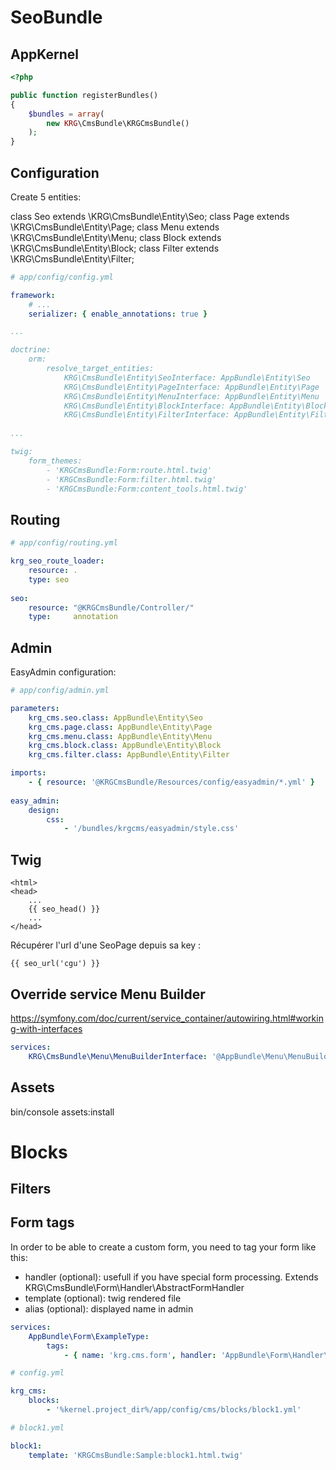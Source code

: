 # SeoBundle

AppKernel
---------

```php
<?php

public function registerBundles()
{
    $bundles = array(
        new KRG\CmsBundle\KRGCmsBundle()
    );
}
```


Configuration
-------------

Create 5 entities:

class Seo extends \KRG\CmsBundle\Entity\Seo;
class Page extends \KRG\CmsBundle\Entity\Page;
class Menu extends \KRG\CmsBundle\Entity\Menu;
class Block extends \KRG\CmsBundle\Entity\Block;
class Filter extends \KRG\CmsBundle\Entity\Filter;


```yaml
# app/config/config.yml

framework:
    # ...
    serializer: { enable_annotations: true }

...

doctrine:
    orm:
        resolve_target_entities:
            KRG\CmsBundle\Entity\SeoInterface: AppBundle\Entity\Seo
            KRG\CmsBundle\Entity\PageInterface: AppBundle\Entity\Page
            KRG\CmsBundle\Entity\MenuInterface: AppBundle\Entity\Menu
            KRG\CmsBundle\Entity\BlockInterface: AppBundle\Entity\Block
            KRG\CmsBundle\Entity\FilterInterface: AppBundle\Entity\Filter
            
...

twig:
    form_themes:
        - 'KRGCmsBundle:Form:route.html.twig'
        - 'KRGCmsBundle:Form:filter.html.twig'
        - 'KRGCmsBundle:Form:content_tools.html.twig'
```

Routing
-------

```yaml
# app/config/routing.yml

krg_seo_route_loader:
    resource: .
    type: seo
    
seo:
    resource: "@KRGCmsBundle/Controller/"
    type:     annotation
```


Admin
-----

EasyAdmin configuration:

```yaml
# app/config/admin.yml

parameters:
    krg_cms.seo.class: AppBundle\Entity\Seo
    krg_cms.page.class: AppBundle\Entity\Page
    krg_cms.menu.class: AppBundle\Entity\Menu
    krg_cms.block.class: AppBundle\Entity\Block
    krg_cms.filter.class: AppBundle\Entity\Filter

imports:
    - { resource: '@KRGCmsBundle/Resources/config/easyadmin/*.yml' }
    
easy_admin:
    design:
        css:
            - '/bundles/krgcms/easyadmin/style.css'

```

Twig
----

```twig
<html>
<head>
    ...
    {{ seo_head() }}
    ...
</head>
```

Récupérer l'url d'une SeoPage depuis sa key :
```twig
{{ seo_url('cgu') }}
```


Override service Menu Builder
-----------------------------

https://symfony.com/doc/current/service_container/autowiring.html#working-with-interfaces

```yaml
services:
    KRG\CmsBundle\Menu\MenuBuilderInterface: '@AppBundle\Menu\MenuBuilder'
```

Assets
------

bin/console assets:install


# Blocks
## Filters

Form tags
---------

In order to be able to create a custom form, you need to tag your form like this:

- handler (optional): usefull if you have special form processing. Extends KRG\CmsBundle\Form\Handler\AbstractFormHandler
- template (optional): twig rendered file
- alias (optional): displayed name in admin

```yaml
services:
    AppBundle\Form\ExampleType:
        tags:
            - { name: 'krg.cms.form', handler: 'AppBundle\Form\Handler\TestHandler', template: '@App/Form/test.html.twig', alias: 'Form test' }
```

```yaml
# config.yml

krg_cms:
    blocks:
        - '%kernel.project_dir%/app/config/cms/blocks/block1.yml'
```

```yaml
# block1.yml

block1:
    template: 'KRGCmsBundle:Sample:block1.html.twig'
```

